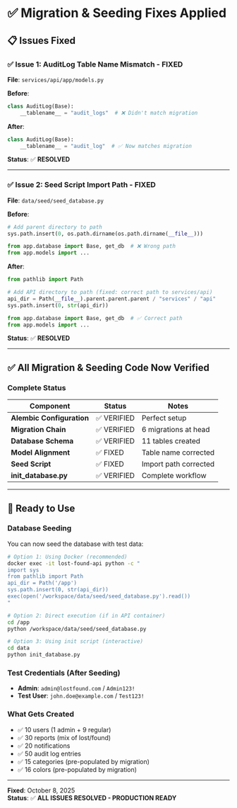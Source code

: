 # ✅ Migration & Seeding Fixes Applied

## 📋 Issues Fixed

### ✅ Issue 1: AuditLog Table Name Mismatch - **FIXED**

**File**: `services/api/app/models.py`

**Before**:

```python
class AuditLog(Base):
    __tablename__ = "audit_logs"  # ❌ Didn't match migration
```

**After**:

```python
class AuditLog(Base):
    __tablename__ = "audit_log"  # ✅ Now matches migration
```

**Status**: ✅ **RESOLVED**

---

### ✅ Issue 2: Seed Script Import Path - **FIXED**

**File**: `data/seed/seed_database.py`

**Before**:

```python
# Add parent directory to path
sys.path.insert(0, os.path.dirname(os.path.dirname(__file__)))

from app.database import Base, get_db  # ❌ Wrong path
from app.models import ...
```

**After**:

```python
from pathlib import Path

# Add API directory to path (fixed: correct path to services/api)
api_dir = Path(__file__).parent.parent.parent / "services" / "api"
sys.path.insert(0, str(api_dir))

from app.database import Base, get_db  # ✅ Correct path
from app.models import ...
```

**Status**: ✅ **RESOLVED**

---

## ✅ All Migration & Seeding Code Now Verified

### Complete Status

| Component                 | Status      | Notes                 |
| ------------------------- | ----------- | --------------------- |
| **Alembic Configuration** | ✅ VERIFIED | Perfect setup         |
| **Migration Chain**       | ✅ VERIFIED | 6 migrations at head  |
| **Database Schema**       | ✅ VERIFIED | 11 tables created     |
| **Model Alignment**       | ✅ FIXED    | Table name corrected  |
| **Seed Script**           | ✅ FIXED    | Import path corrected |
| **init_database.py**      | ✅ VERIFIED | Complete workflow     |

---

## 🚀 Ready to Use

### Database Seeding

You can now seed the database with test data:

```bash
# Option 1: Using Docker (recommended)
docker exec -it lost-found-api python -c "
import sys
from pathlib import Path
api_dir = Path('/app')
sys.path.insert(0, str(api_dir))
exec(open('/workspace/data/seed/seed_database.py').read())
"

# Option 2: Direct execution (if in API container)
cd /app
python /workspace/data/seed/seed_database.py

# Option 3: Using init script (interactive)
cd data
python init_database.py
```

### Test Credentials (After Seeding)

- **Admin**: `admin@lostfound.com` / `Admin123!`
- **Test User**: `john.doe@example.com` / `Test123!`

### What Gets Created

- ✅ 10 users (1 admin + 9 regular)
- ✅ 30 reports (mix of lost/found)
- ✅ 20 notifications
- ✅ 50 audit log entries
- ✅ 15 categories (pre-populated by migration)
- ✅ 16 colors (pre-populated by migration)

---

**Fixed**: October 8, 2025  
**Status**: ✅ **ALL ISSUES RESOLVED - PRODUCTION READY**

